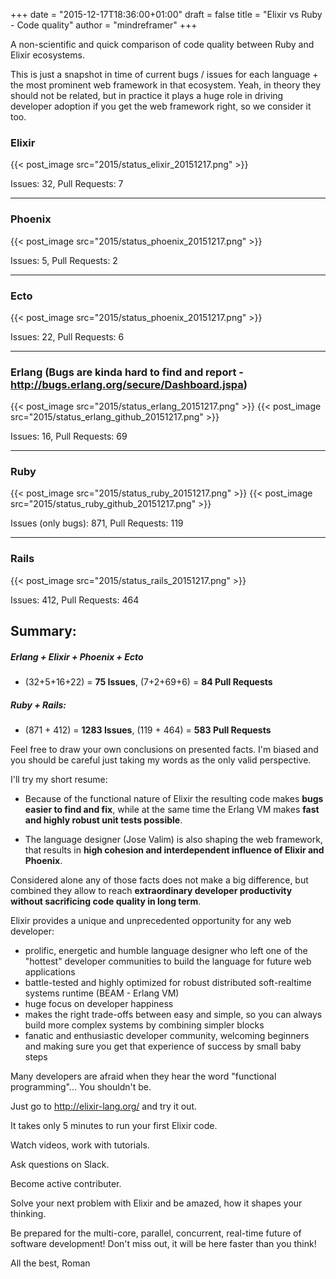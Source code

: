 +++
date = "2015-12-17T18:36:00+01:00"
draft = false
title = "Elixir vs Ruby - Code quality"
author = "mindreframer"
+++


A non-scientific and quick comparison of code quality between Ruby and Elixir ecosystems.

This is just a snapshot in time of current bugs / issues for each language + the most prominent web framework in that ecosystem. Yeah, in theory they should not be related, but in practice it plays a huge role in driving developer adoption if you get the web framework right, so we consider it too.

### Elixir

{{< post_image src="2015/status_elixir_20151217.png" >}}


Issues: 32, Pull Requests: 7

<hr>

### Phoenix
{{< post_image src="2015/status_phoenix_20151217.png" >}}

Issues: 5, Pull Requests: 2

<hr>

### Ecto
{{< post_image src="2015/status_phoenix_20151217.png" >}}

Issues: 22, Pull Requests: 6

<hr>


### Erlang (Bugs are kinda hard to find and report - http://bugs.erlang.org/secure/Dashboard.jspa)

{{< post_image src="2015/status_erlang_20151217.png" >}}
{{< post_image src="2015/status_erlang_github_20151217.png" >}}

Issues: 16, Pull Requests: 69

<hr>

### Ruby
{{< post_image src="2015/status_ruby_20151217.png" >}}
{{< post_image src="2015/status_ruby_github_20151217.png" >}}


Issues (only bugs): 871, Pull Requests: 119

<hr>

### Rails
{{< post_image src="2015/status_rails_20151217.png" >}}

Issues: 412, Pull Requests: 464



## Summary:

##### Erlang + Elixir + Phoenix + Ecto
   - (32+5+16+22)   = **75 Issues**,   (7+2+69+6) = **84 Pull Requests**

##### Ruby + Rails:
  - (871 + 412) = **1283 Issues**, (119 + 464) = **583 Pull Requests**



Feel free to draw your own conclusions on presented facts. I'm biased and you should be careful just taking my words as the only valid perspective.


I'll try my short resume:

  - Because of the functional nature of Elixir the resulting code makes **bugs easier to find and fix**, while at the same time the Erlang VM makes **fast and highly robust unit tests possible**.

  - The language designer (Jose Valim) is also shaping the web framework, that results in **high cohesion and interdependent influence of Elixir and Phoenix**.

Considered alone any of those facts does not make a big difference, but combined they allow to reach **extraordinary developer productivity without sacrificing code quality in long term**.


Elixir provides a unique and unprecedented opportunity for any web developer:

  - prolific, energetic and humble language designer who left one of the "hottest" developer communities to build the language for future web applications
  - battle-tested and highly optimized for robust distributed soft-realtime systems runtime (BEAM - Erlang VM)
  - huge focus on developer happiness
  - makes the right trade-offs between easy and simple, so you can always build more complex systems by combining simpler blocks
  - fanatic and enthusiastic developer community, welcoming beginners and making sure you get that experience of success by small baby steps


Many developers are afraid when they hear the word "functional programming"... You shouldn't be.


Just go to http://elixir-lang.org/ and try it out.

It takes only 5 minutes to run your first Elixir code.

Watch videos, work with tutorials.

Ask questions on Slack.

Become active contributer.

Solve your next problem with Elixir and be amazed, how it shapes your thinking.

Be prepared for the multi-core, parallel, concurrent, real-time future of software development! Don't miss out, it will be here faster than you think!

All the best,
Roman
